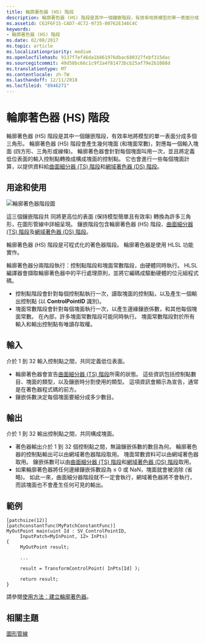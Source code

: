 ```yaml
---
title: 輪廓著色器 (HS) 階段
description: 輪廓著色器 (HS) 階段是其中一個鑲嵌階段，有效率地將模型的單一表面分成多個三角形。
ms.assetid: C62F6F15-CAD7-4C72-9735-00762E346C4C
keywords:
- 輪廓著色器 (HS) 階段
ms.date: 02/08/2017
ms.topic: article
ms.localizationpriority: medium
ms.openlocfilehash: 9137f7ef46da1b861976dbac680327febf315dac
ms.sourcegitcommit: 49d58bc66c1c9f2a4f81473bcb25af79e2b1088d
ms.translationtype: MT
ms.contentlocale: zh-TW
ms.lasthandoff: 12/11/2018
ms.locfileid: "8946271"
---
```

# <a name="hull-shader-hs-stage"></a>輪廓著色器 (HS) 階段


輪廓著色器 (HS) 階段是其中一個鑲嵌階段，有效率地將模型的單一表面分成多個三角形。 輪廓著色器 (HS) 階段會產生幾何塊面 (和塊面常數)，對應每一個輸入塊面 (四方形、三角形或線條)。 輪廓著色器會針對每個塊面叫用一次，並且將定義低位表面的輸入控制點轉換成構成塊面的控制點。 它也會進行一些每個塊面計算，以提供資料給[曲面細分器 (TS) 階段](tessellator-stage--ts-.md)和[網域著色器 (DS) 階段](domain-shader-stage--ds-.md)。

## <a name="span-idpurposeandusesspanspan-idpurposeandusesspanspan-idpurposeandusesspanpurpose-and-uses"></a><span id="Purpose_and_uses"></span><span id="purpose_and_uses"></span><span id="PURPOSE_AND_USES"></span>用途和使用


![輪廓著色器階段圖](images/d3d11-hull-shader.png)

這三個鑲嵌階段共 同將更高位的表面 (保持模型簡單且有效率) 轉換為許多三角形，在圖形管線中詳細呈現。 鑲嵌階段包含輪廓著色器 (HS) 階段、[曲面細分器 (TS) 階段](tessellator-stage--ts-.md)及[網域著色器 (DS) 階段](domain-shader-stage--ds-.md)。

輪廓著色器 (HS) 階段是可程式化的著色器階段。 輪廓著色器是使用 HLSL 功能實作。

輪廓著色器分兩階段執行：控制點階段和塊面常數階段，由硬體同時執行。 HLSL 編譯器會擷取輪廓著色器中的平行處理原則，並將它編碼成驅動硬體的位元組程式碼。

-   控制點階段會針對每個控制點執行一次，讀取塊面的控制點，以及產生一個輸出控制點 (以 **ControlPointID** 識別)。
-   塊面常數階段會針對每個塊面執行一次，以產生邊緣鑲嵌係數，和其他每個塊面常數。 在內部，許多塊面常數階段可能同時執行。 塊面常數階段對於所有輸入和輸出控制點有唯讀存取權。

## <a name="span-idinputspanspan-idinputspanspan-idinputspaninput"></a><span id="Input"></span><span id="input"></span><span id="INPUT"></span>輸入


介於 1 到 32 輸入控制點之間，共同定義低位表面。

-   輪廓著色器會宣告[曲面細分器 (TS) 階段](tessellator-stage--ts-.md)所需的狀態。 這些資訊包括控制點數目、塊面的類型，以及鑲嵌時分割使用的類型。 這項資訊會顯示為宣告，通常是在著色器程式碼的前方。
-   鑲嵌係數決定每個塊面要細分成多少數目。

## <a name="span-idoutputspanspan-idoutputspanspan-idoutputspanoutput"></a><span id="Output"></span><span id="output"></span><span id="OUTPUT"></span>輸出


介於 1 到 32 輸出控制點之間，共同構成塊面。

-   著色器輸出介於 1 到 32 個控制點之間，無論鑲嵌係數的數目為何。 輪廓著色器的控制點輸出可以由網域著色器階段取用。 塊面常數資料可以由網域著色器取用。 鑲嵌係數可以由[曲面細分器 (TS) 階段](tessellator-stage--ts-.md)和[網域著色器 (DS) 階段](domain-shader-stage--ds-.md)取用。
-   如果輪廓著色器將任何邊緣鑲嵌係數設為 ≤ 0 或 NaN，塊面就會被消除 (省略)。 如此一來，曲面細分器階段就不一定會執行，網域著色器將不會執行，而該塊面也不會產生任何可見的輸出。

## <a name="span-idexamplespanspan-idexamplespanspan-idexamplespanexample"></a><span id="Example"></span><span id="example"></span><span id="EXAMPLE"></span>範例


```
[patchsize(12)]
[patchconstantfunc(MyPatchConstantFunc)]
MyOutPoint main(uint Id : SV_ControlPointID,
     InputPatch<MyInPoint, 12> InPts)
{
     MyOutPoint result;
     
     ...
     
     result = TransformControlPoint( InPts[Id] );

     return result;
}
```

請參閱[使用方法︰建立輪廓著色器](https://msdn.microsoft.com/library/windows/desktop/ff476338)。

## <a name="span-idrelated-topicsspanrelated-topics"></a><span id="related-topics"></span>相關主題


[圖形管線](graphics-pipeline.md)

 

 




